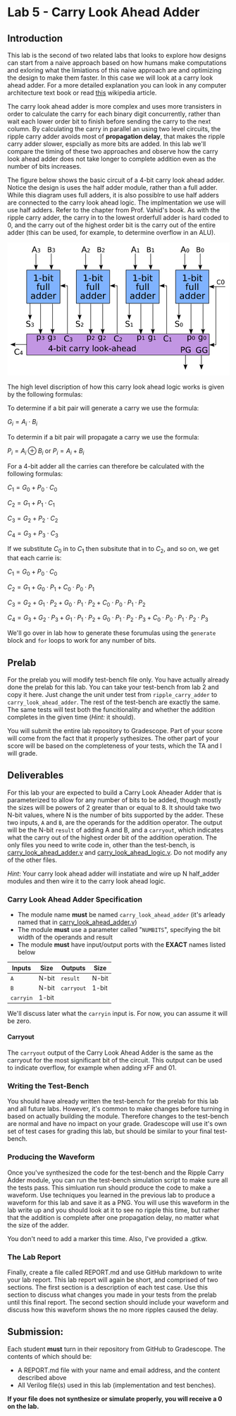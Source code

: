# Lab 5 - Carry Look Ahead Adder 

## Introduction

This lab is the second of two related labs that looks to explore how designs can start from a naive
approach based on how humans make computations and exloring what the limiations of this naive 
approach are and optimizing the design to make them faster. In this case we will look at a 
carry look ahead adder. For a more detailed explanation you can look in any computer architecture 
text book or read [this](https://en.wikipedia.org/wiki/Carry-lookahead_adder) wikipedia article.

The carry look ahead adder is more complex and uses more transisters in order to calculate the
carry for each binary digit concurrently, rather than wait each lower order bit to finish before
sending the carry to the next column. By calculating the carry in parallel an using two level
circuits, the ripple carry adder avoids most of **propagation delay**, that makes the ripple carry
adder slower, espcially as more bits are added. In this lab we'll compare the timing of these two
approaches and observe how the carry look ahead adder does not take longer to complete addition
even as the number of bits increases.

The figure below shows the basic circuit of a 4-bit carry look ahead adder. Notice the design is uses
the half adder module, rather than a full adder. While this diagram uses full adders, it is also
possiblre to use half adders are connected to the carry look ahead logic. The implmentation we use
will use half adders. Refer to the chapter from Prof. Vahid's book. As with the ripple carry 
adder, the carry in to the lowest orderfull adder is hard coded to 0, and the carry out of the highest
order bit is the carry out of the entire adder (this can be used, for example, to determine overflow in an ALU).

![Circuit diagram of a 4-bit carry look ahead adder](./assets/4-bit_carry_lookahead_adder.svg)

The high level discription of how this carry look ahead logic works is given by the following formulas:

To determine if a bit pair will generate a carry we use the formula:

$G_i = A_i \cdot B_i$

To determin if a bit pair will propagate a carry we use the formula:

$P_i = A_i \oplus B_i$ or $P_i = A_i + B_i$

For a 4-bit adder all the carries can therefore be calculated with the following formulas:

$C_1 = G_0 + P_0 \cdot C_0$

$C_2 = G_1 + P_1 \cdot C_1$

$C_3 = G_2 + P_2 \cdot C_2$

$C_4 = G_3 + P_3 \cdot C_3$

If we substitute $C_0$ in to $C_1$ then subsitute that in to $C_2$, and so on, we get that each carrie is:

$C_1 = G_0 + P_0 \cdot C_0$

$C_2 = G_1 + G_0 \cdot P_1 + C_0 \cdot P_0 \cdot P_1$

$C_3 = G_2 + G_1 \cdot P_2 + G_0 \cdot P_1 \cdot P_2 + C_0 \cdot P_0 \cdot P_1 \cdot P_2$

$C_4 = G_3 + G_2 \cdot P_3 + G_1 \cdot P_1 \cdot P_2 + G_0 \cdot P_1 \cdot P_2 \cdot P_3 + C_0 \cdot P_0 \cdot P_1 \cdot P_2 \cdot P_3$

We'll go over in lab how to generate these forumulas using the `generate` block and `for` loops to work
for any number of bits.

## Prelab

For the prelab you will modify test-bench file only. You have actually already done the prelab for this
lab. You can take your test-bench from lab 2 and copy it here. Just change the unit under test from 
`ripple_carry_adder` to `carry_look_ahead_adder`. The rest of the test-bench are exactly the same. The
same tests will test both the funcitionality and whether the addition completes in the given time
(_Hint:_ it should).

You will submit the entire lab repository to Gradescope. Part of your score will come from the fact
that it properly sythesizes. The other part of your score will be based on the completeness of your
tests, which the TA and I will grade.

## Deliverables

For this lab your are expected to build a Carry Look Aheader Adder that is parameterized to allow for any
number of bits to be added, though mostly the sizes will be powers of 2 greater than or equal to 8.
It should take two N-bit values, where N is the number of bits supported by the adder. These two 
inputs, `A` and `B`, are the operands for the addition operator. The output will be the N-bit `result` of
adding A and B, and a `carryout`, which indicates what the carry out of the highest order bit of the
addition operation. The only files you need to write code in, other than the test-bench, is 
[carry_look_ahead_adder.v](./carry_look_ahead_adder.v) and 
[carry_look_ahead_logic.v](./carry_look_ahead_logic.v). Do not modify any of the other files. 

_Hint_: Your carry look ahead adder will instatiate and wire up N half_adder modules and then wire it to
the carry look ahead logic.

### Carry Look Ahead Adder Specification

- The module name **must** be named `carry_look_ahead_adder` (it's arleady named that in [carry_look_ahead_adder.v](./carry_look_ahead_adder.v))
- The module **must** use a parameter called "`NUMBITS`", specifying the bit width of the operands and result
- The module **must** have input/output ports with the **EXACT** names listed below

|Inputs   |Size |Outputs   |Size |
|---------|-----|----------|-----|
|`A`      |N-bit|`result`  |N-bit|
|`B`      |N-bit|`carryout`|1-bit|
|`carryin`|1-bit|          |     |

We'll discuss later what the `carryin` input is. For now, you can assume it will be zero.

#### Carryout

The `carryout` output of the Carry Look Ahead Adder is the same as the carryout for the most significant
bit of the circuit. This output can be used to indicate overflow, for example when adding xFF and 
01.

### Writing the Test-Bench

You should have already written the test-bench for the prelab for this lab and all future labs. 
However, it's common to make changes before turning in based on actually building the module. 
Therefore changes to the test-bench are normal and have no impact on your grade. Gradescope will 
use it's own set of test cases for grading this lab, but should be similar to your final
test-bench.

### Producing the Waveform

Once you've synthesized the code for the test-bench and the Ripple Carry Adder module, you can run
the test-bench simulation script to make sure all the tests pass. This simluation run should
produce the code to make a waveform. Use techniques you learned in the previous lab to produce a
waveform for this lab and save it as a PNG. You will use this waveform in the lab write up and you
should look at it to see no ripple this time, but rather that the addition is complete after one 
propagation delay, no matter what the size of the adder.

You don't need to add a marker this time. Also, I've provided a .gtkw.

### The Lab Report

Finally, create a file called REPORT.md and use GitHub markdown to write your lab report. This lab
report will again be short, and comprised of two sections. The first section is a description of 
each test case. Use this section to discuss what changes you made in your tests from the prelab
until this final report. The second section should include your waveform and discuss how this 
waveform shows the no more ripples caused the delay. 

## Submission:

Each student **​must**​ turn in their repository from GitHub to Gradescope. The contents of which should be:
- A REPORT.md file with your name and email address, and the content described above
- All Verilog file(s) used in this lab (implementation and test benches).

**If your file does not synthesize or simulate properly, you will receive a 0 on the lab.**
